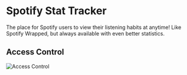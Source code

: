 # Spotify Stat Tracker
The place for Spotify users to view their listening habits at anytime! Like Spotify Wrapped, but always available with even better statistics.

## Access Control
![Access Control](https://github.com/user-attachments/assets/3261751a-ce55-42ce-a918-5d50b268c5c1)
